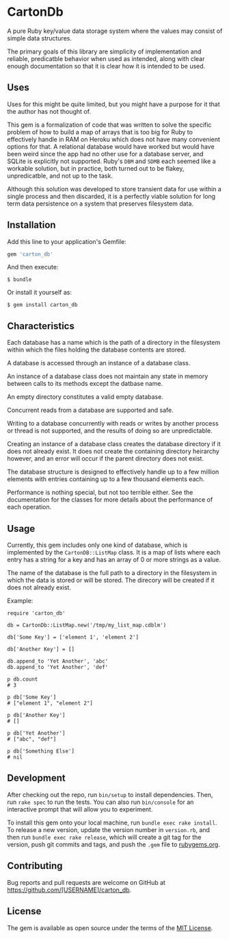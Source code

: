 # CartonDb

A pure Ruby key/value data storage system where the values may
consist of simple data structures.

The primary goals of this library are simplicity of implementation
and reliable, predicatble behavior when used as intended, along
with clear enough documentation so that it is clear how it is
intended to be used.

## Uses

Uses for this might be quite limited, but you might have a
purpose for it that the author has not thought of.

This gem is a formalization of code that was written to solve the
specific problem of how to build a map of arrays that is too big
for Ruby to effectively handle in RAM on Heroku which does not
have many convenient options for that.  A relational database
would have worked but would have been weird since the app had no
other use for a database server, and SQLite is explicitly not
supported. Ruby's `DBM` and `SDMB` each seemed like a workable
solution, but in practice, both turned out to be flakey,
unpredicatble, and not up to the task.

Although this solution was developed to store transient data for
use within a single process and then discarded, it is a perfectly
viable solution for long term data persistence on a system that
preserves filesystem data.

## Installation

Add this line to your application's Gemfile:

```ruby
gem 'carton_db'
```

And then execute:

    $ bundle

Or install it yourself as:

    $ gem install carton_db

## Characteristics

Each database has a name which is the path of a directory in the
filesystem within which the files holding the database contents
are stored.

A database is accessed through an instance of a database class.

An instance of a database class does not maintain any state in
memory between calls to its methods except the datbase name.

An empty directory constitutes a valid empty database.

Concurrent reads from a database are supported and safe.

Writing to a database concurrently with reads or writes by
another process or thread is not supported, and the results of
doing so are unpredictable.

Creating an instance of a database class creates the database
directory if it does not already exist. It does not create the
containing directory heirarchy however, and an error will occur
if the parent directory does not exist.

The database structure is designed to effectively handle up to
a few million elements with entries containing up to a few
thousand elements each.

Performance is nothing special, but not too terrible either.
See the documentation for the classes for more details about the
performance of each operation.

## Usage

Currently, this gem includes only one kind of database, which is
implemented by the `CartonDB::ListMap` class. It is a map of lists
where each entry has a string for a key and has an array of 0 or
more strings as a value.

The name of the database is the full path to a directory in the
filesystem in which the data is stored or will be stored. The
direcory will be created if it does not already exist.

Example:

    require 'carton_db'

    db = CartonDb::ListMap.new('/tmp/my_list_map.cdblm')

    db['Some Key'] = ['element 1', 'element 2']

    db['Another Key'] = []

    db.append_to 'Yet Another', 'abc'
    db.append_to 'Yet Another', 'def'

    p db.count
    # 3

    p db['Some Key']
    # ["element 1", "element 2"]

    p db['Another Key']
    # []

    p db['Yet Another']
    # ["abc", "def"]

    p db['Something Else']
    # nil

## Development

After checking out the repo, run `bin/setup` to install dependencies.
Then, run `rake spec` to run the tests. You can also run `bin/console`
for an interactive prompt that will allow you to experiment.

To install this gem onto your local machine, run `bundle exec rake
install`. To release a new version, update the version number in
`version.rb`, and then run `bundle exec rake release`, which will
create a git tag for the version, push git commits and tags, and push
the `.gem` file to [rubygems.org](https://rubygems.org).

## Contributing

Bug reports and pull requests are welcome on GitHub at
https://github.com/[USERNAME]/carton_db.


## License

The gem is available as open source under the terms of the
[MIT License](http://opensource.org/licenses/MIT).
